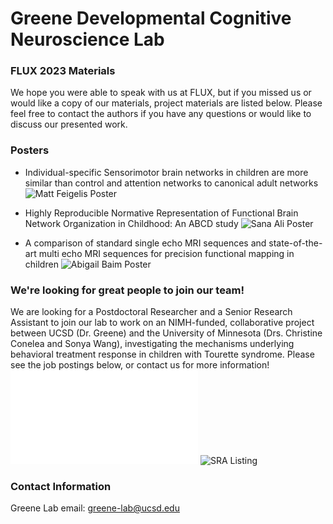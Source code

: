 # Greene Developmental Cognitive Neuroscience Lab

### FLUX 2023 Materials
We hope you were able to speak with us at FLUX, but if you missed us or would like a copy of our materials, project materials are listed below. Please feel free to contact the authors if you have any questions or would like to discuss our presented work. 

### Posters
- Individual-specific Sensorimotor brain networks in children are more similar than control and attention networks to canonical adult networks
![Matt Feigelis Poster](/assets/img/matt_poster.jpeg)

- Highly Reproducible Normative Representation of Functional Brain Network Organization in Childhood: An ABCD study
![Sana Ali Poster](/assets/img/sana_poster.jpeg)

- A comparison of standard single echo MRI sequences and state-of-the-art multi echo MRI sequences for precision functional mapping in children 
![Abigail Baim Poster](/assets/img/abby_poster.jpeg)


### We're looking for great people to join our team!
We are looking for a Postdoctoral Researcher and a Senior Research Assistant to join our lab to work on an NIMH-funded, collaborative project between UCSD (Dr. Greene) and the University of Minnesota (Drs. Christine Conelea and Sonya Wang), investigating the mechanisms underlying behavioral treatment response in children with Tourette syndrome. Please see the job postings below, or contact us for more information!
![Postdoctoral Researcher Listing](/assets/img/Postdoc_posting_UCSD_2023_final.pdf)
![SRA Listing](/assets/img/matt_poster.jpeg)


### Contact Information
Greene Lab email: greene-lab@ucsd.edu

